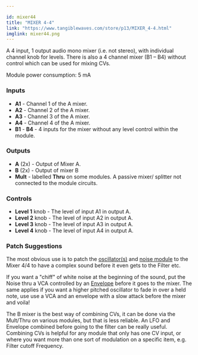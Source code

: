 ```yaml
---

id: mixer44
title: "MIXER 4-4"
link: "https://www.tangiblewaves.com/store/p13/MIXER_4-4.html"
imglink: mixer44.png
---
```





A 4 input, 1 output audio mono mixer (i.e. not stereo), with individual channel knob for levels. There is also a 4 channel mixer (B1 – B4) without control which can be used for mixing CVs.

Module power consumption: 5 mA

### Inputs

*   **A1** - Channel 1 of the A mixer.
*   **A2** - Channel 2 of the A mixer.
*   **A3** - Channel 3 of the A mixer.
*   **A4** - Channel 4 of the A mixer.
*   **B1** - **B4** - 4 inputs for the mixer without any level control within the module.

### Outputs

*   **A** (2x) - Output of Mixer A.
*   **B** (2x) - Output of mixer B
*   **Mult** - labelled **Thru** on some modules. A passive mixer/ splitter not connected to the module circuits.

### Controls

*   **Level 1** knob - The level of input A1 in output A.
*   **Level 2** knob - The level of input A2 in output A.
*   **Level 3** knob - The level of input A3 in output A.
*   **Level 4** knob - The level of input A4 in output A.

### Patch Suggestions

The most obvious use is to patch the [oscillator(s)](https://wiki.aemodular.com/pmwiki.php/AeManual/2OSCD) and [noise module](https://wiki.aemodular.com/pmwiki.php/AeManual/NOISE) to the Mixer 4/4 to have a complex sound before it even gets to the Filter etc.

If you want a "chiff" of white noise at the beginning of the sound, put the Noise thru a VCA controlled by an [Envelope](https://wiki.aemodular.com/pmwiki.php/AeManual/ADSR) before it goes to the mixer. The same applies if you want a higher pitched oscillator to fade in over a held note, use use a VCA and an envelope with a slow attack before the mixer and voila!

The B mixer is the best way of combining CVs, it can be done via the Mult/Thru on various modules, but that is less reliable. An LFO and Envelope combined before going to the filter can be really useful. Combining CVs is helpful for any module that only has one CV input, or where you want more than one sort of modulation on a specific item, e.g. Filter cutoff Frequency.





